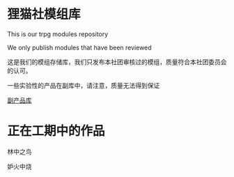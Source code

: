 # 狸猫社模组库

This is our trpg modules repository

We only publish modules that have been reviewed

这是我们的模组存储库，我们只发布本社团审核过的模组，质量符合本社团委员会的认可。

一些实验性的产品在副库中，请注意，质量无法得到保证

[副产品库]([http://www.google.com/](https://github.com/tanukitrpg/by-product)https://github.com/tanukitrpg/by-product)


# 正在工期中的作品

林中之鸟

妒火中烧
